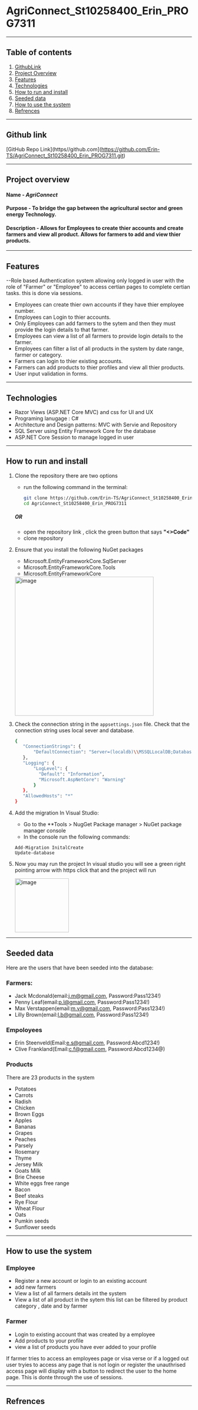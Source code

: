 # AgriConnect_St10258400_Erin_PROG7311

---

## Table of contents
1. [GithubLink](#Github-link)
2. [Project Overview](#Project-overview)
3. [Features](#Features)
4. [Technologies](#Technologies)
5. [How to run and install](#How-to-run-and-install)
6. [Seeded data](#Seeded-data)
7. [How to use the system](#How-to-use-the-system)
8. [Refrences](#Refrences)

---

## Github link
[GitHub Repo Link](https//github.com](https://github.com/Erin-TS/AgriConnect_St10258400_Erin_PROG7311.git)

---

## Project overview
#### Name - ***AgriConnect***
#### Purpose - To bridge the gap between the agricultural sector and green energy Technology.
#### Description - Allows for Employees to create thier accounts and create farmers  and view all product. Allows for farmers to add and view thier products.

---

## Features
--Role based Authentication system allowing only logged in user with the role of "Farmer" or "Employee" to access certian pages to complete certian tasks. this is done via sessions.
- Employees can create thier own accounts if they have thier employee number.
- Employees can Login to thier accounts.
- Only Employees can add farmers to the sytem and then they must provide the login details to that farmer.
- Employees can view a list of all farmers to provide login details to the farmer.
- Employees can filter a list of all products in the system by date range, farmer or category.
- Farmers can login to thier existing accounts.
- Farmers can add products to thier profiles and view all thier products.
- User input validation in forms.

---


## Technologies

- Razor Views (ASP.NET Core MVC) and css for UI and UX
- Programing lanugage : C#
- Architecture and Design patterns: MVC with Servie and Repository
- SQL Server using Entity Framework Core for the database
- ASP.NET Core Session to manage logged in user

---

## How to run and install
1. Clone the repository
   there are two options
   - run the following command in the terminal:
       ```bash
       git clone https://github.com/Erin-TS/AgriConnect_St10258400_Erin_PROG7311.git
       cd AgriConnect_St10258400_Erin_PROG7311


    #####                       OR
    - open the repository link , click the green button that says **"<>Code"**
    - clone repository

2. Ensure that you install the following NuGet packages
   - Microsoft.EntityFrameworkCore.SqlServer
   - Microsoft.EntityFrameworkCore.Tools
   - Microsoft.EntityFrameworkCore

   <img width="376" alt="image" src="https://github.com/user-attachments/assets/2ed0a0ec-3e48-466c-99b1-67a3df089e7e" />


3. Check the connection string in the `appsettings.json` file. Check that the connection string uses local sever and database.
   ```bash
   {
      "ConnectionStrings": {
          "DefaultConnection": "Server=(localdb)\\MSSQLLocalDB;Database=AgriConnectDB;Trusted_Connection=True;"
      },
      "Logging": {
          "LogLevel": {
            "Default": "Information",
            "Microsoft.AspNetCore": "Warning"
          }
      },
      "AllowedHosts": "*"
   }

5. Add the migration
   In Visual Studio:
   - Go to the **Tools > NugGet Package manager > NuGet package manager console
   - In the console run the following commands:
   ```
   Add-Migration InitalCreate
   Update-database
   
7. Now you may run the project
   In visual studio you will see a green right pointing arrow with https click that and the project will run

   <img width="146" alt="image" src="https://github.com/user-attachments/assets/68256ea4-f613-4a0e-86a0-5f73e6494722" />


---

## Seeded data
Here are the users that have been seeded into the database:
### Farmers:
- Jack Mcdonald(email:j.m@gmail.com, Password:Pass1234!)
- Penny Leaf(email:p.l@gmail.com, Password:Pass1234!)
- Max Verstappen(email:m.v@gmail.com, Password:Pass1234!)
- Lilly Brown(email:l.b@gmail.com, Password:Pass1234!)

### Empoloyees
- Erin Steenveld(Email:e.s@gmail.com, Password:Abcd1234!)
- Clive Frankland(Email:c.f@gmail.com, Password:Abcd1234@)

### Products
There are 23 products in the system
- Potatoes
- Carrots
- Radish
- Chicken
- Brown Eggs
- Apples
- Bananas
- Grapes
- Peaches
- Parsely
- Rosemary
- Thyme
- Jersey Milk
- Goats Milk
- Brie Cheese
- White eggs free range
- Bacon
- Beef steaks
- Rye Flour
- Wheat Flour
- Oats
- Pumkin seeds
- Sunflower seeds

---

## How to use the system
### Employee
- Register a new account or login to an existing account
- add new farmers
- View a list of all farmers details int the system
- View a list of all product in the sytem this list can be filtered by product category , date and by farmer

### Farmer
- Login to existing account that was created by a employee
- Add products to your profile
- view a list of products you have ever added to your profile

If farmer tries to access an employees page or visa verse or if a logged out user tryies to access any page that is not login or register the unauthrised access page will display with a button to redirect the user to the home page. This is donte through the use of sessions.

---

## Refrences
